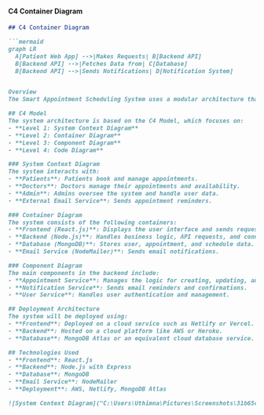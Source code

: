 #### **C4 Container Diagram**
```markdown
## C4 Container Diagram

```mermaid
graph LR
  A[Patient Web App] -->|Makes Requests| B[Backend API]
  B[Backend API] -->|Fetches Data from| C[Database]
  B[Backend API] -->|Sends Notifications| D[Notification System]


Overview
The Smart Appointment Scheduling System uses a modular architecture that separates concerns into different components. This ensures scalability, maintainability, and ease of deployment.

## C4 Model
The system architecture is based on the C4 Model, which focuses on:
- **Level 1: System Context Diagram**
- **Level 2: Container Diagram**
- **Level 3: Component Diagram**
- **Level 4: Code Diagram**

### System Context Diagram
The system interacts with:
- **Patients**: Patients book and manage appointments.
- **Doctors**: Doctors manage their appointments and availability.
- **Admin**: Admins oversee the system and handle user data.
- **External Email Service**: Sends appointment reminders.

### Container Diagram
The system consists of the following containers:
- **Frontend (React.js)**: Displays the user interface and sends requests to the backend.
- **Backend (Node.js)**: Handles business logic, API requests, and connects to the database.
- **Database (MongoDB)**: Stores user, appointment, and schedule data.
- **Email Service (NodeMailer)**: Sends email notifications.

### Component Diagram
The main components in the backend include:
- **Appointment Service**: Manages the logic for creating, updating, and deleting appointments.
- **Notification Service**: Sends email reminders and confirmations.
- **User Service**: Handles user authentication and management.

## Deployment Architecture
The system will be deployed using:
- **Frontend**: Deployed on a cloud service such as Netlify or Vercel.
- **Backend**: Hosted on a cloud platform like AWS or Heroku.
- **Database**: MongoDB Atlas or an equivalent cloud database service.

## Technologies Used
- **Frontend**: React.js
- **Backend**: Node.js with Express
- **Database**: MongoDB
- **Email Service**: NodeMailer
- **Deployment**: AWS, Netlify, MongoDB Atlas

![System Context Diagram]("C:\Users\Uthimna\Pictures\Screenshots\31b65c1d-5d55-4ca5-b9f4-13f8a5b3282d.webp")


